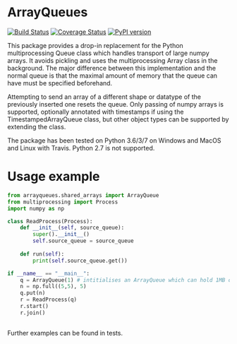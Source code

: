 # ArrayQueues

[![Build Status](https://travis-ci.org/portugueslab/arrayqueues.svg?branch=master)](https://travis-ci.org/portugueslab/arrayqueues)
[![Coverage Status](https://coveralls.io/repos/github/portugueslab/arrayqueues/badge.svg?branch=master)](https://coveralls.io/github/portugueslab/arrayqueues?branch=master)
[![PyPI version](https://badge.fury.io/py/arrayqueues.svg)](https://badge.fury.io/py/arrayqueues)

This package provides a drop-in replacement for the Python multiprocessing Queue class which handles transport of large numpy arrays.
It avoids pickling and uses the multiprocessing Array class in the background.
The major difference between this implementation and the normal queue is that the maximal amount of memory that the queue can have must be specified beforehand.

Attempting to send an array of a different shape or datatype of the previously inserted one resets the queue.
Only passing of numpy arrays is supported, optionally annotated with timestamps if using the TimestampedArrayQueue class,
but other object types can be supported by extending the class.

The package has been tested on Python 3.6/3/7 on Windows and MacOS and Linux with Travis. Python 2.7 is not supported.

# Usage example
```python
from arrayqueues.shared_arrays import ArrayQueue
from multiprocessing import Process
import numpy as np

class ReadProcess(Process):
    def __init__(self, source_queue):
        super().__init__()
        self.source_queue = source_queue
      
    def run(self):
        print(self.source_queue.get())

if __name__ == "__main__":
    q = ArrayQueue(1) # intitialises an ArrayQueue which can hold 1MB of data
    n = np.full((5,5), 5)
    q.put(n)
    r = ReadProcess(q)
    r.start()
    r.join()
    
```

Further examples can be found in tests.

